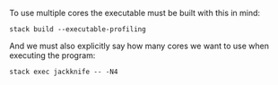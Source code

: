 To use multiple cores the executable must be built with this in mind:

    stack build --executable-profiling

And we must also explicitly say how many cores we want to use when
executing the program:

    stack exec jackknife -- -N4
